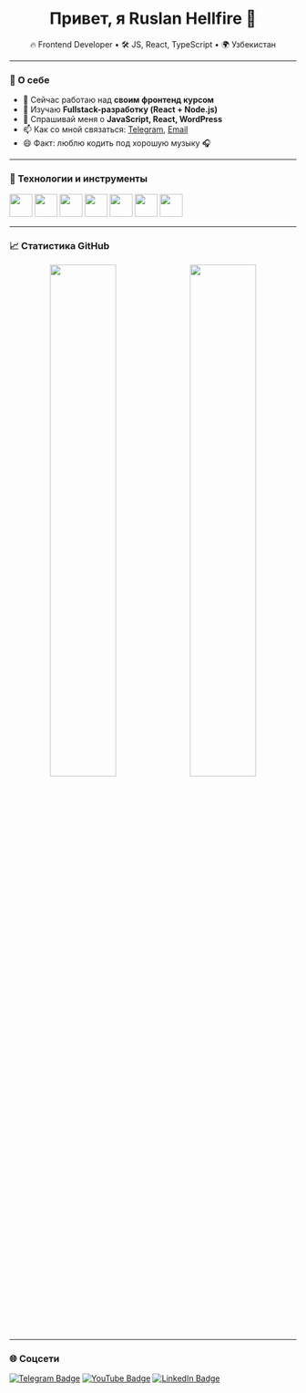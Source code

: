 <h1 align="center">Привет, я Ruslan Hellfire 👋</h1>

<p align="center">
  🔥 Frontend Developer • 🛠 JS, React, TypeScript • 🌍 Узбекистан
</p>

---

### 🚀 О себе

- 🔭 Сейчас работаю над **своим фронтенд курсом**
- 🌱 Изучаю **Fullstack-разработку (React + Node.js)**
- 💬 Спрашивай меня о **JavaScript, React, WordPress**
- 📫 Как со мной связаться: [Telegram](https://t.me/твой_ник), [Email](mailto:you@example.com)
- 😄 Факт: люблю кодить под хорошую музыку 🎧

---

### 🧰 Технологии и инструменты

<p align="left">
  <img src="https://cdn.jsdelivr.net/gh/devicons/devicon/icons/javascript/javascript-original.svg" width="40" height="40"/>
  <img src="https://cdn.jsdelivr.net/gh/devicons/devicon/icons/typescript/typescript-original.svg" width="40" height="40"/>
  <img src="https://cdn.jsdelivr.net/gh/devicons/devicon/icons/react/react-original.svg" width="40" height="40"/>
  <img src="https://cdn.jsdelivr.net/gh/devicons/devicon/icons/html5/html5-original.svg" width="40" height="40"/>
  <img src="https://cdn.jsdelivr.net/gh/devicons/devicon/icons/css3/css3-original.svg" width="40" height="40"/>
  <img src="https://cdn.jsdelivr.net/gh/devicons/devicon/icons/wordpress/wordpress-plain.svg" width="40" height="40"/>
  <img src="https://cdn.jsdelivr.net/gh/devicons/devicon/icons/git/git-original.svg" width="40" height="40"/>
</p>

---

### 📈 Статистика GitHub

<p align="center">
  <img src="https://github-readme-stats.vercel.app/api?username=Russell2204&show_icons=true&theme=radical" width="48%"/>
  <img src="https://github-readme-streak-stats.herokuapp.com?user=Russell2204&theme=radical" width="48%"/>
</p>

---

### 🌐 Соцсети

[![Telegram Badge](https://img.shields.io/badge/Telegram-2CA5E0?style=flat&logo=telegram&logoColor=white)](https://t.me/твой_ник)
[![YouTube Badge](https://img.shields.io/badge/YouTube-FF0000?style=flat&logo=youtube&logoColor=white)](https://youtube.com/@твой_канал)
[![LinkedIn Badge](https://img.shields.io/badge/LinkedIn-0077B5?style=flat&logo=linkedin&logoColor=white)](https://linkedin.com/in/твой_профиль)
